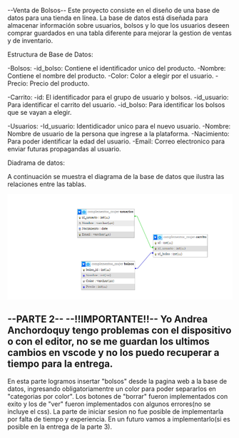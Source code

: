 --Venta de Bolsos--
Este proyecto consiste en el diseño de una base de datos para una tienda en línea. La base de datos está diseñada
para almacenar información sobre usuarios, bolsos y lo que los usuarios deseen comprar guardados en una tabla diferente para mejorar la gestion de ventas y de inventario. 

Estructura de Base de Datos:

-Bolsos:
    -id_bolso: Contiene el identificador unico del producto. 
    -Nombre: Contiene el nombre del producto.
    -Color: Color a elegir por el usuario.
    -Precio: Precio del producto.

-Carrito:
    -id: El identificador para el grupo de usuario y bolsos.
    -id_usuario: Para identificar el carrito del usuario.
    -id_bolso: Para identificar los bolsos que se vayan a elegir.

-Usuarios:
    -Id_usuario: Identidicador unico para el nuevo usuario.
    -Nombre: Nombre de usuario de la persona que ingrese a la plataforma.
    -Nacimiento: Para poder identificar la edad del usuario.
    -Email: Correo electronico para enviar futuras propagandas al usuario.

Diadrama de datos:

A continuación se muestra el diagrama de la base de datos que ilustra las relaciones entre las tablas.

![Diagrama de la Base de Datos](diagrama.png)

--PARTE 2--
--!!IMPORTANTE!!--
Yo Andrea Anchordoquy tengo problemas con el dispositivo o con el editor, no se me guardan los ultimos cambios en vscode y
no los puedo recuperar a tiempo para la entrega.
-- 
En esta parte logramos insertar "bolsos" desde la pagina web a la base de datos, ingresando obligatoriamentre un color 
para poder separarlos en "categorias por color". 
Los botones de "borrar" fueron implementados con exito y los de "ver" fueron implementados con algunos errores(no se incluye el css).
La parte de iniciar sesion no fue posible de implementarla por falta de tiempo y experiencia.
En un futuro vamos a implementarlo(si es posible en la entrega de la parte 3).